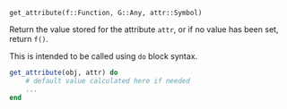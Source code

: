 ```
get_attribute(f::Function, G::Any, attr::Symbol)
```

Return the value stored for the attribute `attr`, or if no value has been set, return `f()`.

This is intended to be called using `do` block syntax.

```julia
get_attribute(obj, attr) do
    # default value calculated here if needed
    ...
end
```
